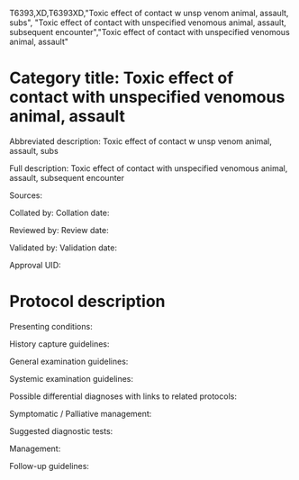 T6393,XD,T6393XD,"Toxic effect of contact w unsp venom animal, assault, subs", "Toxic effect of contact with unspecified venomous animal, assault, subsequent encounter","Toxic effect of contact with unspecified venomous animal, assault"
# Category title: Toxic effect of contact with unspecified venomous animal, assault

Abbreviated description: Toxic effect of contact w unsp venom animal, assault, subs

Full description: Toxic effect of contact with unspecified venomous animal, assault, subsequent encounter

Sources:

Collated by:
Collation date:

Reviewed by:
Review date:

Validated by:
Validation date:

Approval UID:

# Protocol description

Presenting conditions:

History capture guidelines:

General examination guidelines:

Systemic examination guidelines:

Possible differential diagnoses with links to related protocols:

Symptomatic / Palliative management:

Suggested diagnostic tests:

Management:

Follow-up guidelines:
